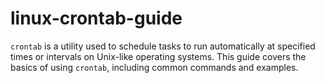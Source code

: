 # linux-crontab-guide
`crontab` is a utility used to schedule tasks to run automatically at specified times or intervals on Unix-like operating systems. This guide covers the basics of using `crontab`, including common commands and examples.
